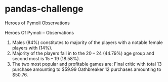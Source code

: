 # pandas-challenge
Heroes of Pymoli
Observations

Heroes Of Pymoli – Observations

1.	Males (84%) constitutes to majority of the players with a notable female players with (14%).
2.	Majority of the players fall in to the 20 – 24 (44.79%) age group and second most is 15 – 19 (18.58%).
3.	The two most popular and profitable games are: 
    Final critic with total 13 purchase amounting to $59.99
    Oathbreaker 12 purchases amounting to $50.76.
